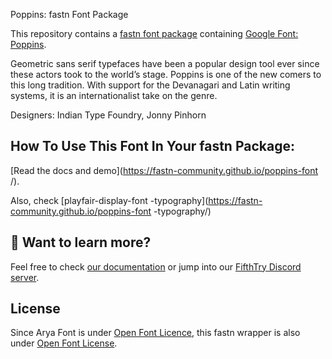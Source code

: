 Poppins: fastn Font Package

This repository contains a [fastn font package](https://fpm.dev/featured/fonts/) containing [Google Font: 
Poppins](https://fonts.google.com/specimen/Poppins/about).

Geometric sans serif typefaces have been a popular design tool ever since these actors took to the world’s stage. Poppins is one of the new comers to this long tradition. With support for the Devanagari and Latin writing systems, it is an internationalist take on the genre.

Designers: Indian Type Foundry, Jonny Pinhorn

## How To Use This Font In Your fastn Package:

[Read the docs and demo](https://fastn-community.github.io/poppins-font
/).

Also, check [playfair-display-font
-typography](https://fastn-community.github.io/poppins-font
-typography/)

## 👀 Want to learn more?

Feel free to check [our documentation](https://fpm.dev/) or jump into our [FifthTry Discord 
server](https://discord.gg/bucrdvptYd).

## License

Since Arya Font is under [Open Font Licence](https://fonts.google.com/specimen/Playfair+Display/about), this fastn wrapper is also
under [Open Font License](LICENSE).